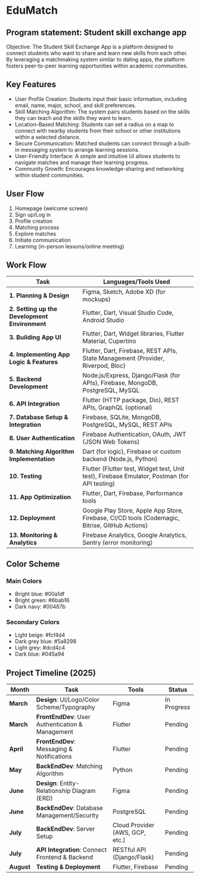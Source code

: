 # EduMatch
## Program statement: Student skill exchange app
Objective: The Student Skill Exchange App is a platform designed to connect students who want to share and learn new skills from each other. By leveraging a matchmaking system similar to dating apps, the platform fosters peer-to-peer learning opportunities within academic communities.
## Key Features
- User Profile Creation: Students input their basic information, including email, name, major, school, and skill preferences.
- Skill Matching Algorithm: The system pairs students based on the skills they can teach and the skills they want to learn.
- Location-Based Matching: Students can set a radius on a map to connect with nearby students from their school or other institutions within a selected distance.
- Secure Communication: Matched students can connect through a built-in messaging system to arrange learning sessions.
- User-Friendly Interface: A simple and intuitive UI allows students to navigate matches and manage their learning progress.
- Community Growth: Encourages knowledge-sharing and networking within student communities.
## User Flow
1. Homepage (welcome screen)
2. Sign up/Log in
3. Profile creation
4. Matching process
5. Explore matches
6. Initiate communication
7. Learning (in-person lessons/online meeting)
## Work Flow
| **Task**                                     | **Languages/Tools Used**                                      |
|----------------------------------------------|---------------------------------------------------------------|
| **1. Planning & Design**                     | Figma, Sketch, Adobe XD (for mockups)                         |
| **2. Setting up the Development Environment** | Flutter, Dart, Visual Studio Code, Android Studio             |
| **3. Building App UI**                       | Flutter, Dart, Widget libraries, Flutter Material, Cupertino |
| **4. Implementing App Logic & Features**     | Flutter, Dart, Firebase, REST APIs, State Management (Provider, Riverpod, Bloc) |
| **5. Backend Development**                   | Node.js/Express, Django/Flask (for APIs), Firebase, MongoDB, PostgreSQL, MySQL |
| **6. API Integration**                       | Flutter (HTTP package, Dio), REST APIs, GraphQL (optional)    |
| **7. Database Setup & Integration**          | Firebase, SQLite, MongoDB, PostgreSQL, MySQL, REST APIs       |
| **8. User Authentication**                   | Firebase Authentication, OAuth, JWT (JSON Web Tokens)         |
| **9. Matching Algorithm Implementation**     | Dart (for logic), Firebase or custom backend (Node.js, Python) |
| **10. Testing**                              | Flutter (Flutter test, Widget test, Unit test), Firebase Emulator, Postman (for API testing) |
| **11. App Optimization**                     | Flutter, Dart, Firebase, Performance tools                    |
| **12. Deployment**                           | Google Play Store, Apple App Store, Firebase, CI/CD tools (Codemagic, Bitrise, GitHub Actions) |
| **13. Monitoring & Analytics**               | Firebase Analytics, Google Analytics, Sentry (error monitoring) |
## Color Scheme
### Main Colors
- Bright blue: #00a1df
- Bright green: #6bab16
- Dark navy: #00487b
### Secondary Colors
- Light beige: #fcf4d4
- Dark grey blue: #5a8298
- Light grey: #dcd4c4
- Dark blue: #045a94
## Project Timeline (2025)
| Month  | Task                                      | Tools               | Status        |
|--------|-------------------------------------------|---------------------|---------------|
| **March**  | **Design**: UI/Logo/Color Scheme/Typography   | Figma               | In Progress   |
| **March**  | **FrontEndDev**: User Authentication & Management  | Flutter             | Pending       |
| **April**  | **FrontEndDev**: Messaging & Notifications    | Flutter             | Pending       |
| **May**    | **BackEndDev**: Matching Algorithm           | Python              | Pending       |
| **June**   | **Design**: Entity-Relationship Diagram (ERD) | Figma               | Pending       |
| **June**   | **BackEndDev**: Database Management/Security | PostgreSQL          | Pending       |
| **July**   | **BackEndDev**: Server Setup                | Cloud Provider (AWS, GCP, etc.) | Pending       |
| **July**   | **API Integration**: Connect Frontend & Backend | RESTful API (Django/Flask) | Pending       |
| **August** | **Testing & Deployment**                   | Flutter, Firebase   | Pending       |
